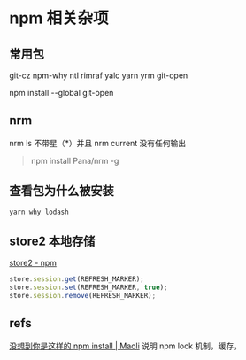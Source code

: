 # npm 相关杂项

## 常用包

git-cz npm-why ntl rimraf yalc yarn yrm git-open

npm install --global git-open

## nrm

nrm ls 不带星（\*）并且 nrm current 没有任何输出

> npm install Pana/nrm -g

## 查看包为什么被安装

```shell
yarn why lodash
```

## store2 本地存储

[store2 - npm](https://www.npmjs.com/package/store2)

```js
store.session.get(REFRESH_MARKER);
store.session.set(REFRESH_MARKER, true);
store.session.remove(REFRESH_MARKER);
```

## refs

[没想到你是这样的 npm install | Maoli](https://jackym06.github.io/2021/11/16/%E6%B2%A1%E6%83%B3%E5%88%B0%E4%BD%A0%E6%98%AF%E8%BF%99%E6%A0%B7%E7%9A%84npm%20install/)
说明 npm lock 机制，缓存，
